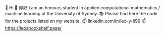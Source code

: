 👋 Hi 👋 你好
I am an honours student in applied computational mathematics / machine learning at the University of Sydney. 
📚 Please find here the code for the projects listed on my website.
📫 linkedin.com/in/leo-y-li99
📫 https://leosbookshelf.page/

<!---
vibrantlychee/vibrantlychee is a ✨ special ✨ repository because its `README.md` (this file) appears on your GitHub profile.
You can click the Preview link to take a look at your changes.
--->
